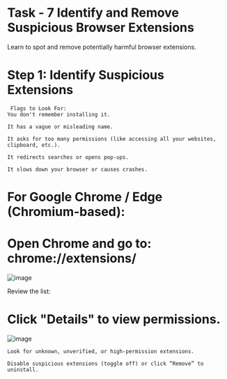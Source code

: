 # Task - 7 Identify and Remove Suspicious Browser Extensions
Learn to spot and remove potentially harmful browser extensions.

# Step 1: Identify Suspicious Extensions
```
 Flags to Look For:
You don't remember installing it.

It has a vague or misleading name.

It asks for too many permissions (like accessing all your websites, clipboard, etc.).

It redirects searches or opens pop-ups.

It slows down your browser or causes crashes.
```
For Google Chrome / Edge (Chromium-based):
====

# Open Chrome and go to: chrome://extensions/

![image](https://github.com/user-attachments/assets/051a1ecf-b6ea-4642-8c31-39daf63ca2c2)

Review the list:

# Click "Details" to view permissions.

![image](https://github.com/user-attachments/assets/f882790b-18b9-439b-97a6-6c65b862770c)

```
Look for unknown, unverified, or high-permission extensions.

Disable suspicious extensions (toggle off) or click “Remove” to uninstall.
````

